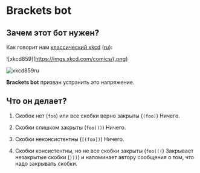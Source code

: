 # Brackets bot

## Зачем этот бот нужен?

Как говорит нам [классический xkcd](https://xkcd.com/859/) ([ru](http://xkcd.ru/859/)):

![xkcd859](https://imgs.xkcd.com/comics/(.png)

![xkcd859ru](http://xkcd.ru/i/859_v3.png)

**Brackets bot** призван устранить это напряжение.

## Что он делает?

1. Скобок нет (`foo`) или все скобки верно закрыты (`(foo)`)
Ничего.

2. Скобки слишком закрыты (`foo)))`)
Ничего.

3. Скобки неконсистентны (`[(foo])`)
Ничего.

4. Скобки консистентны, но не все скобки закрыты (`foo(((`)
Закрывает незакрытые скобки (`)))`) и напоминает автору сообщения о том, что надо закрывать скобки.
